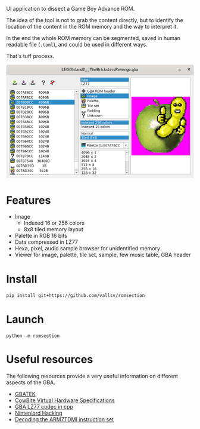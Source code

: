 
UI application to dissect a Game Boy Advance ROM.

The idea of the tool is not to grab the content directly, but to identify
the location of the content in the ROM memory and the way to interpret it.

In the end the whole ROM memory can be segmented, saved in human readable
file (`.toml`), and could be used in different ways.

That's tuff process.

![Screenshot](./doc/images/screenshot-2025-09-30.png)

# Features

- Image
   - Indexed 16 or 256 colors
   - 8x8 tiled memory layout
- Palette in RGB 16 bits
- Data compressed in LZ77
- Hexa, pixel, audio sample browser for unidentified memory
- Viewer for image, palette, tile set, sample, few music table, GBA header

# Install

```
pip install git+https://github.com/vallsv/romsection
```

# Launch

```
python -m romsection
```

# Useful resources

The following resources provide a very useful information on different
aspects of the GBA.

- [GBATEK](https://problemkaputt.de/gbatek.htm)
- [CowBite Virtual Hardware Specifications](https://www.cs.rit.edu/~tjh8300/CowBite/CowBiteSpec.htm)
- [GBA LZ77 codec in cpp](https://github.com/lunasorcery/gba-lz77)
- [Nintenlord Hacking](https://github.com/TimoVesalainen/Nintenlord.Hacking)
- [Decoding the ARM7TDMI instruction set](https://www.gregorygaines.com/blog/decoding-the-arm7tdmi-instruction-set-game-boy-advance/)